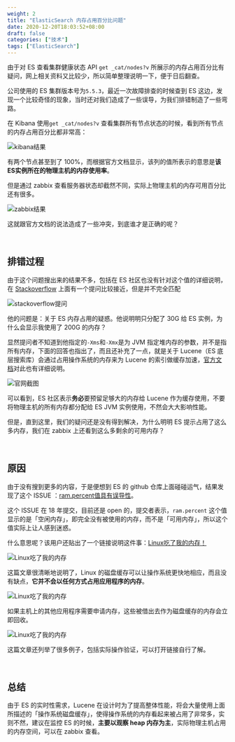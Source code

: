 ```yaml
---
weight: 2
title: "ElasticSearch 内存占用百分比问题"
date: 2020-12-20T18:03:52+08:00
draft: false
categories: ["技术"]
tags: ["ElasticSearch"]
---
```


由于对 ES 查看集群健康状态 API `get _cat/nodes?v` 所展示的内存占用百分比有疑问，网上相关资料又比较少，所以简单整理说明一下，便于日后翻查。

<!--more-->

公司使用的 ES 集群版本号为`5.5.3`，最近一次故障排查的时候查到 ES 这边，发现一个比较奇怪的现象，当时还对我们造成了一些误导，为我们排错制造了一些弯路。

在 Kibana 使用`get _cat/nodes?v` 查看集群所有节点状态的时候，看到所有节点的内存占用百分比都非常高：

![kibana结果](https://wumanhoblogimg.obs.cn-south-1.myhuaweicloud.com/images/ES/rampercent.png)

有两个节点甚至到了 100%，而根据官方文档显示，该列的值所表示的意思是**该ES实例所在的物理主机的内存使用率**。

但是通过 zabbix 查看服务器状态却截然不同，实际上物理主机的内存可用百分比还有很多。

![zabbix结果](https://wumanhoblogimg.obs.cn-south-1.myhuaweicloud.com/images/ES/zabbix.png)

这就跟官方文档的说法造成了一些冲突，到底谁才是正确的呢？

&nbsp;

## 排错过程

由于这个问题搜出来的结果不多，包括在 ES 社区也没有针对这个值的详细说明，在 [Stackoverflow](https://stackoverflow.com/questions/37350418/confused-about-elasticsearch-memory-consumption) 上面有一个提问比较接近，但是并不完全匹配

![stackoverflow提问](https://wumanhoblogimg.obs.cn-south-1.myhuaweicloud.com/images/ES/stackoverflow.png)

他的问题是：关于 ES 内存占用的疑惑。他说明明只分配了 30G 给 ES 实例，为什么会显示我使用了 200G 的内存？

显然提问者不知道到他指定的`-Xms`和`-Xmx`是为 JVM 指定堆内存的参数，并不是指所有内存，下面的回答也指出了，而且还补充了一点，就是关于 Lucene（ES 底层搜索库）会通过占用操作系统的内存来为 Lucene 的索引做缓存加速，[官方文档](https://www.elastic.co/guide/en/elasticsearch/guide/2.x/heap-sizing.html#_give_less_than_half_your_memory_to_lucene)对此也有详细说明。

![官网截图](https://wumanhoblogimg.obs.cn-south-1.myhuaweicloud.com/images/ES/guanwang.png)

可以看到，ES 社区表示**务必**要预留足够大的内存给 Lucene 作为缓存使用，不要将物理主机的所有内存都分配给 ES JVM 实例使用，不然会大大影响性能。

但是，直到这里，我们的疑问还是没有得到解决，为什么明明 ES 提示占用了这么多内存，我们在 zabbix 上还看到这么多剩余的可用内存？

&nbsp;

## 原因

由于没有搜到更多的内容，于是便想到 ES 的 github 仓库上面碰碰运气，结果发现了这个 ISSUE ：[ram.percent值具有误导性](https://github.com/elastic/elasticsearch/issues/32393)。

这个 ISSUE 在 18 年提交，目前还是 open 的，提交者表示，`ram.percent` 这个值显示的是「空闲内存」，即完全没有被使用的内存，而不是「可用内存」，所以这个值实际上让人感到迷惑。

什么意思呢？该用户还贴出了一个链接说明这件事：[Linux吃了我的内存！](https://www.linuxatemyram.com/)

![Linux吃了我的内存](https://wumanhoblogimg.obs.cn-south-1.myhuaweicloud.com/images/ES/atemyram.png)

这篇文章很清晰地说明了，Linux 的磁盘缓存可以让操作系统更快地相应，而且没有缺点，**它并不会以任何方式占用应用程序的内存**。

![Linux吃了我的内存](https://wumanhoblogimg.obs.cn-south-1.myhuaweicloud.com/images/ES/atemyram2.png)

如果主机上的其他应用程序需要申请内存，这些被借出去作为磁盘缓存的内存会立即回收。

![Linux吃了我的内存](https://wumanhoblogimg.obs.cn-south-1.myhuaweicloud.com/images/ES/atemyram3.png)

这篇文章还列举了很多例子，包括实际操作验证，可以打开链接自行了解。

&nbsp;

## 总结

由于 ES 的实时性需求，Lucene 在设计时为了提高整体性能，将会大量使用上面所描述的「操作系统磁盘缓存」，使得操作系统的内存看起来被占用了非常多，实则不然，建议在监控 ES 的时候，**主要以观察 heap 内存为主**，实际物理主机占用的内存空间，可以在 zabbix 查看。
